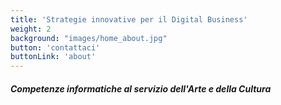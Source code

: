 ```yaml
---
title: 'Strategie innovative per il Digital Business'
weight: 2
background: "images/home_about.jpg"
button: 'contattaci'
buttonLink: 'about'
---
```

##### Competenze informatiche al servizio dell'Arte e della Cultura
